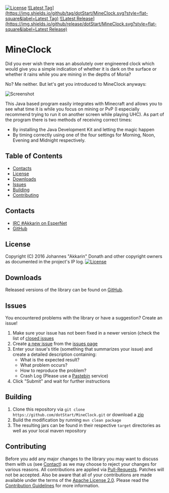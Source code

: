 [![License](https://img.shields.io/github/license/dotStart/MineClock.svg?style=flat-square)](https://www.apache.org/licenses/LICENSE-2.0.txt)
[![Latest Tag](https://img.shields.io/github/tag/dotStart/MineClock.svg?style=flat-square&label=Latest Tag)](https://github.com/dotStart/MineClock/tags)
[![Latest Release](https://img.shields.io/github/release/dotStart/MineClock.svg?style=flat-square&label=Latest Release)](https://github.com/dotStart/MineClock/releases)

MineClock
=========

Did you ever wish there was an absolutely over engineered clock which would give you a simple
indication of whether it is dark on the surface or whether it rains while you are mining in the
depths of Moria?

No? Me neither. But let's get you introduced to MineClock anyways:

![Screenshot](http://i.imgur.com/rjsVzF1.png)

This Java based program easily integrates with Minecraft and allows you to see what time it is while
you focus on mining or PvP (I especially recommend trying to run it on another screen while playing
UHC). As part of the program there is two methods of receiving correct times:

* By installing the Java Development Kit and letting the magic happen
* By timing correctly using one of the four settings for Morning, Noon, Evening and Midnight respectively.

Table of Contents
-----------------
* [Contacts](#contacts)
* [License](#license)
* [Downloads](#downloads)
* [Issues](#issues)
* [Building](#building)
* [Contributing](#contributing)

Contacts
--------

* [IRC #Akkarin on EsperNet](http://webchat.esper.net/?channels=Akkarin)
* [GitHub](https://github.com/dotStart/MineClock)

License
-------

Copyright (C) 2016 Johannes "Akkarin" Donath and other copyright owners as documented in the project's IP log.
[![License](https://img.shields.io/badge/License-Apache%202.0-blue.svg?style=flat-square)](https://www.apache.org/licenses/LICENSE-2.0.txt)

Downloads
---------

Released versions of the library can be found on [GitHub](https://github.com/dotStart/MineClock/releases).

Issues
------

You encountered problems with the library or have a suggestion? Create an issue!

1. Make sure your issue has not been fixed in a newer version (check the list of [closed issues](https://github.com/dotStart/MineClock/issues?q=is%3Aissue+is%3Aclosed)
1. Create [a new issue](https://github.com/dotStart/MineClock/issues/new) from the [issues page](https://github.com/dotStart/MineClock/issues)
1. Enter your issue's title (something that summarizes your issue) and create a detailed description containing:
   - What is the expected result?
   - What problem occurs?
   - How to reproduce the problem?
   - Crash Log (Please use a [Pastebin](http://www.pastebin.com) service)
1. Click "Submit" and wait for further instructions

Building
--------

1. Clone this repository via ```git clone https://github.com/dotStart/MineClock.git``` or download a [zip](https://github.com/dotStart/MineClock/archive/master.zip)
1. Build the modification by running ```mvn clean package```
1. The resulting jars can be found in their respective ```target``` directories as well as your local maven repository

Contributing
------------

Before you add any major changes to the library you may want to discuss them with us (see [Contact](#contact)) as
we may choose to reject your changes for various reasons. All contributions are applied via [Pull-Requests](https://help.github.com/articles/creating-a-pull-request).
Patches will not be accepted. Also be aware that all of your contributions are made available under the terms of the
[Apache License 2.0](https://www.apache.org/licenses/LICENSE-2.0.txt). Please read the [Contribution Guidelines](CONTRIBUTING.md)
for more information.
